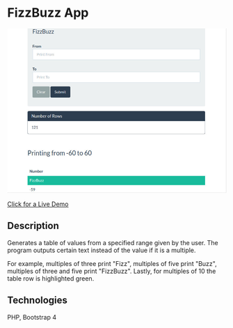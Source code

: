 # FizzBuzz App
![Demo Image](imgs/fizzbuzz-demo.jpg)

[Click for a Live Demo](http://onegreatapp.com/level5/)
## Description
Generates a table of values from a specified range given by the user. The program outputs certain text instead of the value if it is a multiple.

For example, multiples of three print "Fizz", multiples of five print "Buzz", multiples of three and five print "FizzBuzz". Lastly, for multiples of 10 the table row is highlighted green.

## Technologies
PHP, Bootstrap 4